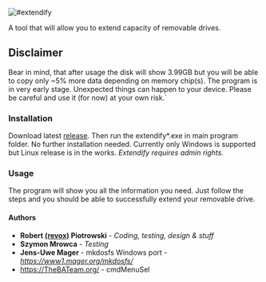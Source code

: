 ![#extendify](https://i.imgur.com/SkFPIxj.png)

A tool that will allow you to extend capacity of removable drives.

## Disclaimer

Bear in mind, that after usage the disk will show 3.99GB but you will be able to copy only ~5% more data depending on memory chip(s).
The program is in very early stage. Unexpected things can happen to your device. Please be careful and use it (for now) at your own risk.`

### Installation

Download latest [release](https://github.com/revoxhere/extendify/releases). 
Then run the extendify*.exe in main program folder. No further installation needed.
Currently only Windows is supported but Linux release is in the works.
*Extendify requires admin rights.*

### Usage

The program will show you all the information you need.
Just follow the steps and you should be able to successfully extend your removable drive.

#### Authors

* **Robert [(revox)](https://github.com/revoxhere) Piotrowski** - *Coding, testing, design & stuff*
* **Szymon Mrowca** - *Testing* 
* **Jens-Uwe Mager** - mkdosfs Windows port - *https://www1.mager.org/mkdosfs/*
* https://TheBATeam.org/ - cmdMenuSel 
